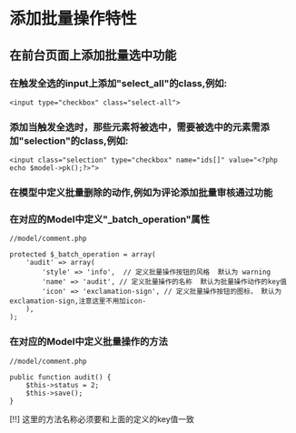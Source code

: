 # 添加批量操作特性

## 在前台页面上添加批量选中功能

### 在触发全选的input上添加"select_all"的class,例如:

    <input type="checkbox" class="select-all">

### 添加当触发全选时，那些元素将被选中，需要被选中的元素需添加"selection"的class,例如:

   	<input class="selection" type="checkbox" name="ids[]" value="<?php echo $model->pk();?>">

### 在模型中定义批量删除的动作,例如为评论添加批量审核通过功能

### 在对应的Model中定义"_batch_operation"属性
	//model/comment.php
 
	protected $_batch_operation = array(
		'audit' => array(
			'style' => 'info',  // 定义批量操作按钮的风格  默认为 warning
			'name' => 'audit', // 定义批量操作的名称  默认为批量操作动作的key值
			'icon' => 'exclamation-sign', // 定义批量操作按钮的图标， 默认为exclamation-sign,注意这里不用加icon-
		),
	);
	
### 在对应的Model中定义批量操作的方法
	//model/comment.php

	public function audit() {  
		$this->status = 2;
		$this->save();
	}

[!!] 这里的方法名称必须要和上面的定义的key值一致
